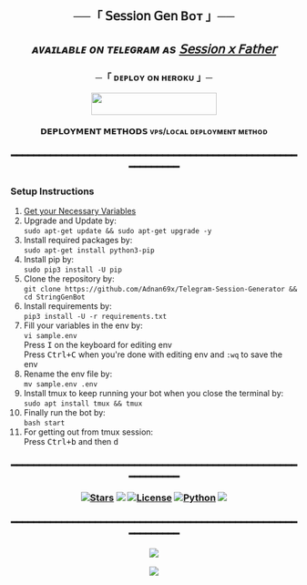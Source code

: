 <h2 align="center">
    ──「 𝖲𝖾𝗌𝗌𝗂𝗈𝗇 𝖦𝖾𝗇 Bᴏᴛ 」──
</h2> <h2 align="center">

_**ᴀᴠᴀɪʟᴀʙʟᴇ ᴏɴ ᴛᴇʟᴇɢʀᴀᴍ ᴀs [𝖲𝖾𝗌𝗌𝗂𝗈𝗇 𝗑 𝖥𝖺𝗍𝗁𝖾𝗋](https://t.me/SessionXFatherBot)**_
<h3 align="center">
 ─「 ᴅᴇᴩʟᴏʏ ᴏɴ ʜᴇʀᴏᴋᴜ 」─
</h3>

<p align="center"><a href="https://dashboard.heroku.com/new?template=https://github.com/Adnan69x/Telegram-Session-Generator"> <img src="https://img.shields.io/badge/Deploy%20On%20Heroku-black?style=for-the-badge&logo=heroku" width="220" height="38.45"/></a></p>

<h4 align="center">
<b>𝗗𝗘𝗣𝗟𝗢𝗬𝗠𝗘𝗡𝗧 𝗠𝗘𝗧𝗛𝗢𝗗𝗦</b> <b> ᴠᴘs/ʟᴏᴄᴀʟ ᴅᴇᴘʟᴏʏᴍᴇɴᴛ ᴍᴇᴛʜᴏᴅ </b>
<h3 align="center">
━━━━━━━━━━━━━━━━━━━━━━━━━━━━━━━━━━━━━━━━━━━━━━━━━━━━━━━━━━━━
<h3 align="<li>">Setup Instructions</h3>
<ol>
  <li><a href="https://github.com/Adnan69x/Telegram-Session-Generator/blob/master/sample.env">Get your Necessary Variables</a></li>
  <li>Upgrade and Update by:<br>
    <code>sudo apt-get update && sudo apt-get upgrade -y</code></li>
  <li>Install required packages by:<br>
    <code>sudo apt-get install python3-pip</code></li>
  <li>Install pip by:<br>
    <code>sudo pip3 install -U pip</code></li>
  <li>Clone the repository by:<br>
    <code>git clone https://github.com/Adnan69x/Telegram-Session-Generator && cd StringGenBot</code></li>
  <li>Install requirements by:<br>
    <code>pip3 install -U -r requirements.txt</code></li>
  <li>Fill your variables in the env by:<br>
    <code>vi sample.env</code><br>
    Press <kbd>I</kbd> on the keyboard for editing env<br>
    Press <kbd>Ctrl+C</kbd> when you're done with editing env and <code>:wq</code> to save the env</li>
  <li>Rename the env file by:<br>
    <code>mv sample.env .env</code></li>
  <li>Install tmux to keep running your bot when you close the terminal by:<br>
    <code>sudo apt install tmux && tmux</code></li>
  <li>Finally run the bot by:<br>
    <code>bash start</code></li>
  <li>For getting out from tmux session:<br>
    Press <kbd>Ctrl+b</kbd> and then <kbd>d</kbd></li>
</ol>

<h3 align="center">
━━━━━━━━━━━━━━━━━━━━━━━━━━━━━━━━━━━━━━━━━━━━━━━━━━━━━━━━━━━━
    <p>
<p align="center">
<a href="https://github.com/Adnan69x/Telegram-Session-Generator/stargazers"><img src="https://img.shields.io/github/stars/Adnan69x/Telegram-Session-Generator?color=black&logo=github&logoColor=black&style=for-the-badge" alt="Stars"/></a>
<a href="https://github.com/Adnan69x/Telegram-Session-Generator/network/members"> <img src="https://img.shields.io/github/forks/Adnan69x/Telegram-Session-Generator?color=black&logo=github&logoColor=black&style=for-the-badge"/></a>
<a href="https://github.com/Adnan69x/Telegram-Session-Generator/blob/master/LICENSE"> <img src="https://img.shields.io/badge/License-MIT-blueviolet?style=for-the-badge" alt="License"/></a>
<a href="https://www.python.org/"> <img src="https://img.shields.io/badge/Written%20in-Python-skyblue?style=for-the-badge&logo=python" alt="Python"/></a>
<a href="https://github.com/Adnan69x/Telegram-Session-Generator/commits/Adnan69x"> <img src="https://img.shields.io/github/last-commit/Adnan69x/Telegram-Session-Generator?color=black&logo=github&logoColor=black&style=for-the-badge"/></a>
</p>

<h3 align="center">
━━━━━━━━━━━━━━━━━━━━━━━━━━━━━━━━━━━━━━━━━━━━━━━━━━━━━━━━━━━━
<p>
<p align="center">
<a href="https://telegram.me/ADNANiTUNE"><img src="https://img.shields.io/badge/-Support%20Group-blue.svg?style=for-the-badge&logo=Telegram"></a>
</p>
<p align="center">
<a href="https://telegram.me/ADNANiTUNESUPPORT"><img src="https://img.shields.io/badge/-Support%20Channel-blue.svg?style=for-the-badge&logo=Telegram"></a>
</p>
